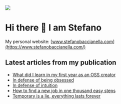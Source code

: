<img src="https://github-readme-stats.vercel.app/api?username=mangiucugna&show_icons=true" align="center"/>

# Hi there 👋 I am Stefano

My personal website: [www.stefanobaccianella.com](https://www.stefanobaccianella.com/)

## Latest articles from my publication
<!-- BLOGPOSTS:START -->
- [What did I learn in my first year as an OSS creator](https://www.stefanobaccianella.com/p/what-did-i-learn-in-my-first-year)
- [In defense of being obsessed](https://www.stefanobaccianella.com/p/in-defense-of-being-obsessed)
- [In defense of intuition](https://www.stefanobaccianella.com/p/in-defense-of-intuition)
- [How to find a new job in one thousand easy steps](https://www.stefanobaccianella.com/p/how-to-find-a-new-job-in-one-thousand)
- [Temporary is a lie, everything lasts forever](https://www.stefanobaccianella.com/p/temporary-is-a-lie-everything-lasts)
<!-- BLOGPOSTS:END -->
